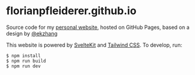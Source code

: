 # florianpfleiderer.github.io

Source code for my [personal website](https://florianpfleiderer.github.io/), hosted on
GitHub Pages, based on a design by [@ekzhang](https://github.com/ekzhang)

This website is powered by [SvelteKit](https://kit.svelte.dev/) and
[Tailwind CSS](https://tailwindcss.com/). To develop, run:

```sh-session
$ npm install
$ npm run build 
$ npm run dev
```